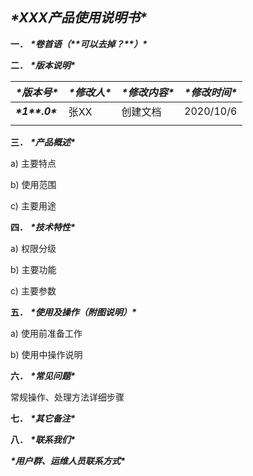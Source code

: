 ## ***\*XXX产品使用说明书\****

**一．** ***\*卷首语（\*******\*可以去掉？\*******\*）\****

 

**二．** ***\*版本说明\****

| ***\*版本号\****        | ***\*修改人\**** | ***\*修改内容\**** | ***\*修改时间\**** |
| ----------------------- | ---------------- | ------------------ | ------------------ |
| ***\*1\*******\*.0\**** | 张XX             | 创建文档           | 2020/10/6          |
|                         |                  |                    |                    |

 

**三．** ***\*产品概述\****

a) 主要特点

b) 使用范围

c) 主要用途

 

**四．** ***\*技术特性\****

a) 权限分级

b) 主要功能

c) 主要参数

 

**五．** ***\*使用及操作（附图说明）\****

a) 使用前准备工作

b) 使用中操作说明

 

**六．** ***\*常见问题\****

常规操作、处理方法详细步骤

**七．** ***\*其它备注\****

 

**八．** ***\*联系我们\****

***\*用户群、运维人员联系方式\****